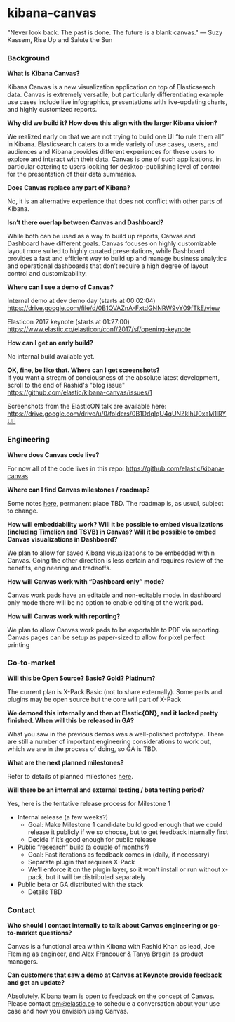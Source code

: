 # kibana-canvas

"Never look back. The past is done. The future is a blank canvas." ― Suzy Kassem, Rise Up and Salute the Sun

### Background

**What is Kibana Canvas?**

Kibana Canvas is a new visualization application on top of Elasticsearch data. Canvas is extremely versatile, but particularly differentiating example use cases include live infographics, presentations with live-updating charts, and highly customized reports.


**Why did we build it? How does this align with the larger Kibana vision?**

We realized early on that we are not trying to build one UI “to rule them all” in Kibana. Elasticsearch caters to a wide variety of use cases, users, and audiences and Kibana provides different experiences for these users to explore and interact with their data. Canvas is one of such applications, in particular catering to users looking for desktop-publishing level of control for the presentation of their data summaries.


**Does Canvas replace any part of Kibana?**

No, it is an alternative experience that does not conflict with other parts of Kibana. 


**Isn’t there overlap between Canvas and Dashboard?**

While both can be used as a way to build up reports, Canvas and Dashboard have different goals. Canvas focuses on highly customizable layout more suited to highly curated presentations, while Dashboard provides a fast and efficient way to build up and manage business analytics and operational dashboards that don’t require a high degree of layout control and customizability. 


**Where can I see a demo of Canvas?**

Internal demo at dev demo day (starts at 00:02:04)
https://drive.google.com/file/d/0B1QVAZnA-FxtdGNNRW9vY09fTkE/view

Elasticon 2017 keynote (starts at 01:27:00)
https://www.elastic.co/elasticon/conf/2017/sf/opening-keynote


**How can I get an early build?**

No internal build available yet. 

**OK, fine, be like that. Where can I get screenshots?**  
If you want a stream of conciousness of the absolute latest development, scroll to the end of Rashid's "blog issue"  
https://github.com/elastic/kibana-canvas/issues/1

Screenshots from the ElasticON talk are available here:  
https://drive.google.com/drive/u/0/folders/0B1DdqIqU4qUNZklhU0xaM1lRYUE



### Engineering

**Where does Canvas code live?**

For now all of the code lives in this repo:  https://github.com/elastic/kibana-canvas


**Where can I find Canvas milestones / roadmap?**

Some notes [here](https://docs.google.com/document/d/1UPHeTqugEo0CbCKGK-afNK1iEbQtWQv6t7DTDumRY14/edit?pli=1#), permanent place TBD. The roadmap is, as usual, subject to change.


**How will embeddability work? Will it be possible to embed visualizations (including Timelion and TSVB) in Canvas? Will it be possible to embed Canvas visualizations in Dashboard?**

We plan to allow for saved Kibana visualizations to be embedded within Canvas. Going the other direction is less certain and requires review of the benefits, engineering and tradeoffs. 


**How will Canvas work with “Dashboard only” mode?**

Canvas work pads have an editable and non-editable mode. In dashboard only mode there will be no option to enable editing of the work pad.


**How will Canvas work with reporting?**

We plan to allow Canvas work pads to be exportable to PDF via reporting. Canvas pages can be setup as paper-sized to allow for pixel perfect printing 


### Go-to-market

**Will this be Open Source? Basic? Gold? Platinum?**

The current plan is X-Pack Basic (not to share externally). Some parts and plugins may be open source but the core will part of X-Pack


**We demoed this internally and then at Elastic{ON}, and it looked pretty finished. When will this be released in GA?**

What you saw in the previous demos was a well-polished prototype. There are still a number of important engineering considerations to work out, which we are in the process of doing, so GA is TBD.

**What are the next planned milestones?**

Refer to details of planned milestones [here](https://docs.google.com/document/d/1UPHeTqugEo0CbCKGK-afNK1iEbQtWQv6t7DTDumRY14/edit?pli=1#). 


**Will there be an internal and external testing / beta testing period?**

Yes, here is the tentative release process for Milestone 1
- Internal release (a few weeks?)
  - Goal: Make Milestone 1 candidate build good enough that we could release it publicly if we so choose, but to get feedback internally first
  - Decide if it’s good enough for public release
- Public “research” build (a couple of months?)
  - Goal: Fast iterations as feedback comes in (daily, if necessary)
  - Separate plugin that requires X-Pack
  - We’ll enforce it on the plugin layer, so it won't install or run without x-pack, but it will be distributed separately
- Public beta or GA distributed with the stack
  - Details TBD


### Contact

**Who should I contact internally to talk about Canvas engineering or go-to-market questions?**

Canvas is a functional area within Kibana with Rashid Khan as lead, Joe Fleming as engineer, and Alex Francouer & Tanya Bragin as product managers.


**Can customers that saw a demo at Canvas at Keynote provide feedback and get an update?**

Absolutely. Kibana team is open to feedback on the concept of Canvas. Please contact pm@elastic.co to schedule a conversation about your use case and how you envision using Canvas.
